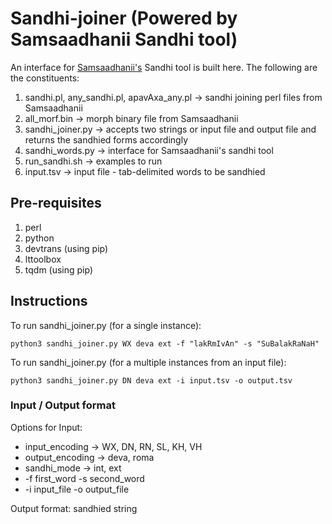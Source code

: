 # Sandhi-joiner (Powered by Samsaadhanii Sandhi tool)

An interface for [Samsaadhanii's]((www.sanskrit.uohyd.ac.in/scl)) Sandhi tool is built here. The following are the constituents:

1. sandhi.pl, any_sandhi.pl, apavAxa\_any.pl &rarr; sandhi joining perl files from Samsaadhanii
2. all_morf.bin &rarr; morph binary file from Samsaadhanii
3. sandhi\_joiner.py &rarr; accepts two strings or input file and output file and returns the sandhied forms accordingly
4. sandhi\_words.py &rarr; interface for Samsaadhanii's sandhi tool
5. run\_sandhi.sh &rarr; examples to run
6. input.tsv &rarr; input file - tab-delimited words to be sandhied

## Pre-requisites

1. perl
2. python
3. devtrans (using pip)
4. lttoolbox
5. tqdm (using pip)

## Instructions

To run sandhi_joiner.py (for a single instance):

```
python3 sandhi_joiner.py WX deva ext -f "lakRmIvAn" -s "SuBalakRaNaH"
```

To run sandhi_joiner.py (for a multiple instances from an input file):

```
python3 sandhi_joiner.py DN deva ext -i input.tsv -o output.tsv
```

### Input / Output format

Options for Input:
* input\_encoding &rarr; WX, DN, RN, SL, KH, VH
* output\_encoding &rarr; deva, roma
* sandhi_mode &rarr; int, ext
* -f first\_word -s second\_word
* -i input\_file -o output\_file

Output format: sandhied string



